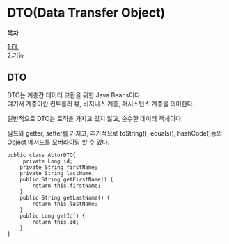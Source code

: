 # DTO(Data Transfer Object)

**목차**

[1.EL](#EL)  
[2.기능](#기능) 

## **DTO**

DTO는 계층간 데이터 교환을 위한 Java Beans이다.  
여기서 계층이란 컨트롤러 뷰, 비지니스 계층, 퍼시스턴스 계층을 의미한다.

일반적으로 DTO는 로직을 가지고 있지 않고, 순수한 데이터 객체이다.

필드와 getter, setter를 가지고, 추가적으로 toString(), equals(), hashCode()등의 Object 메서드를 오버라이딩 할 수 있다.

```
public class ActorDTO{
     private Long id;
    private String firstName;
    private String lastName;
    public String getFirstName() {
        return this.firstName;
    }
    public String getLastName() {
        return this.lastName;
    }
    public Long getId() {
        return this.id;
    }
}
```